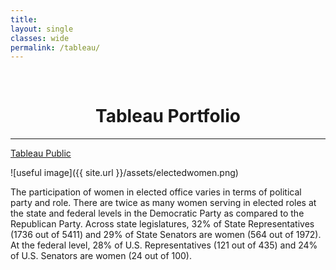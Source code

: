 ```yaml
---
title: 
layout: single
classes: wide
permalink: /tableau/
---
```

<br/> 


# <center> Tableau Portfolio </center>
- - -

[Tableau Public](https://public.tableau.com/app/profile/alex.balcazar)

![useful image]({{ site.url }}/assets/electedwomen.png)

The participation of women in elected office varies in terms of political party and role. There are twice as many women serving in elected roles at the state and federal levels in the Democratic Party as compared to the Republican Party. Across state legislatures, 32% of State Representatives (1736 out of 5411) and 29% of State Senators are women (564 out of 1972). At the federal level, 28% of U.S. Representatives (121 out of 435) and 24% of U.S. Senators are women (24 out of 100). 
